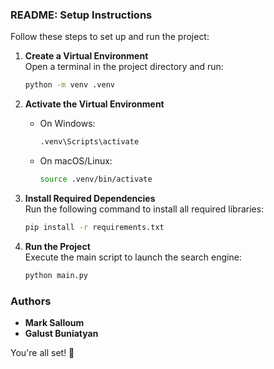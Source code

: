 ### README: Setup Instructions

Follow these steps to set up and run the project:

1. **Create a Virtual Environment**  
   Open a terminal in the project directory and run:  
   ```bash
   python -m venv .venv
   ```

2. **Activate the Virtual Environment**  
   - On Windows:  
     ```bash
     .venv\Scripts\activate
     ```  
   - On macOS/Linux:  
     ```bash
     source .venv/bin/activate
     ```

3. **Install Required Dependencies**  
   Run the following command to install all required libraries:  
   ```bash
   pip install -r requirements.txt
   ```

4. **Run the Project**  
   Execute the main script to launch the search engine:  
   ```bash
   python main.py
   ```  

### Authors  
- **Mark Salloum**  
- **Galust Buniatyan**

You're all set! 🚀